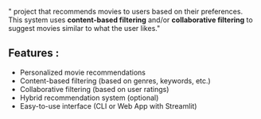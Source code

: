 " project that recommends movies to users based on their preferences.  
This system uses **content-based filtering** and/or **collaborative filtering** to suggest movies similar to what the user likes."


##  Features :
- Personalized movie recommendations  
- Content-based filtering (based on genres, keywords, etc.)  
- Collaborative filtering (based on user ratings)  
- Hybrid recommendation system (optional)  
- Easy-to-use interface (CLI or Web App with Streamlit)  
